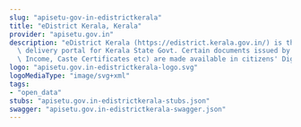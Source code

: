 ```yaml
---
slug: "apisetu-gov-in-edistrictkerala"
title: "eDistrict Kerala, Kerala"
provider: "apisetu.gov.in"
description: "eDistrict Kerala (https://edistrict.kerala.gov.in/) is the online service\
  \ delivery portal for Kerala State Govt. Certain documents issued by it (e.g. Residence,\
  \ Income, Caste Certificates etc) are made available in citizens' DigiLocker accounts."
logo: "apisetu.gov.in-edistrictkerala-logo.svg"
logoMediaType: "image/svg+xml"
tags:
- "open_data"
stubs: "apisetu.gov.in-edistrictkerala-stubs.json"
swagger: "apisetu.gov.in-edistrictkerala-swagger.json"
---
```

